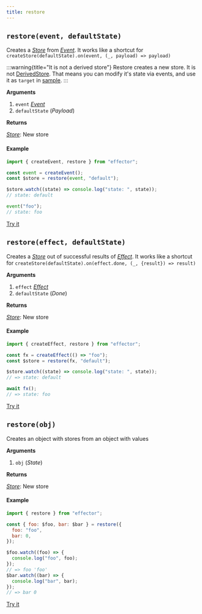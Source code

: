 ```yaml
---
title: restore
---
```


## `restore(event, defaultState)`

Creates a [_Store_](/en/api/effector/Store) from [_Event_](/en/api/effector/Event).
It works like a shortcut for `createStore(defaultState).on(event, (_, payload) => payload)`

:::warning{title="It is not a derived store"}
Restore creates a new store. It is not [DerivedStore](/en/api/effector/Store#derived-store). That means you can modify it's state via events, and use it as `target` in [sample](/en/api/effector/sample).
:::

**Arguments**

1. `event` [_Event_](/en/api/effector/Event)
2. `defaultState` (_Payload_)

**Returns**

[_Store_](/en/api/effector/Store): New store

#### Example

```js
import { createEvent, restore } from "effector";

const event = createEvent();
const $store = restore(event, "default");

$store.watch((state) => console.log("state: ", state));
// state: default

event("foo");
// state: foo
```

[Try it](https://share.effector.dev/MGGQnTlQ)

## `restore(effect, defaultState)`

Creates a [_Store_](/en/api/effector/Store) out of successful results of [_Effect_](/en/api/effector/Effect).
It works like a shortcut for `createStore(defaultState).on(effect.done, (_, {result}) => result)`

**Arguments**

1. `effect` [_Effect_](/en/api/effector/Effect)
2. `defaultState` (_Done_)

**Returns**

[_Store_](/en/api/effector/Store): New store

#### Example

```js
import { createEffect, restore } from "effector";

const fx = createEffect(() => "foo");
const $store = restore(fx, "default");

$store.watch((state) => console.log("state: ", state));
// => state: default

await fx();
// => state: foo
```

[Try it](https://share.effector.dev/tP6RQsri)

## `restore(obj)`

Creates an object with stores from an object with values

**Arguments**

1. `obj` (_State_)

**Returns**

[_Store_](/en/api/effector/Store): New store

#### Example

```js
import { restore } from "effector";

const { foo: $foo, bar: $bar } = restore({
  foo: "foo",
  bar: 0,
});

$foo.watch((foo) => {
  console.log("foo", foo);
});
// => foo 'foo'
$bar.watch((bar) => {
  console.log("bar", bar);
});
// => bar 0
```

[Try it](https://share.effector.dev/NQX0kotI)
